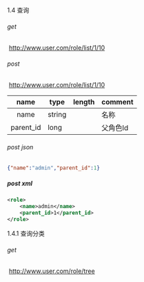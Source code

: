 1.4 查询
###### get

​	http://www.user.com/role/list/1/10

###### post

​	http://www.user.com/role/list/1/10

|    name     | type   | length | comment  |
| :---------: | ------ | ------ | -------- |
|    name     | string |        | 名称     |
|  parent_id  | long   |        | 父角色Id |

###### post json
```json
{"name":"admin","parent_id":1}
```

##### post xml

```xml
<role>
	<name>admin</name>
	<parent_id>1</parent_id>
</role>
```

1.4.1 查询分类
###### get

​	http://www.user.com/role/tree